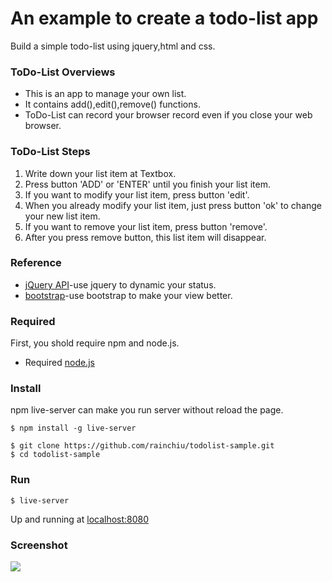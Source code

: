 # An example to create a todo-list app
 Build a simple todo-list using jquery,html and css.
	
### ToDo-List Overviews
- This is an app to manage your own list.
- It contains add(),edit(),remove() functions.
- ToDo-List can record your browser record even if you close your web browser.
 
### ToDo-List Steps

1. Write down your list item at Textbox.
2. Press button 'ADD' or 'ENTER' until you finish your list item.
3. If you want to modify your list item, press button 'edit'.
4. When you already modify your list item, just press button 'ok' to change your new list item.
5. If you want to remove your list item, press button 'remove'.
6. After you press remove button, this list item will disappear. 
	
### Reference
* [jQuery API](https://jquery.com/)-use jquery to dynamic your status.
* [bootstrap](http://getbootstrap.com/)-use bootstrap to make your view better.
	
### Required
First, you shold require npm and node.js.
* Required [node.js](https://nodejs.org/)

### Install
npm live-server can make you run server without reload the page.
```
$ npm install -g live-server
```

```
$ git clone https://github.com/rainchiu/todolist-sample.git
$ cd todolist-sample
```
### Run
```
$ live-server
```
Up and running at [localhost:8080](http://127.0.0.1:8080/)

### Screenshot
![](http://i.imgur.com/XE42ZUq.png)

